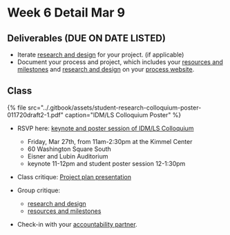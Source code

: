 # Week 6 Detail Mar 9

## Deliverables \(DUE ON DATE LISTED\)

* Iterate [research and design](../project_plan/) for your project. \(if applicable\)
* Document your process and project, which includes your [resources and milestones](../project_plan/) and [research and design](../project_plan/) on your [process website](../pre-work/website.md).

## Class

{% file src="../.gitbook/assets/student-research-colloquium-poster-011720draft2-1.pdf" caption="IDM/LS Colloquium Poster" %}

* RSVP here: [keynote and poster session of IDM/LS Colloquium](http://bit.ly/LSGlow)

  * Friday, Mar 27th, from 11am-2:30pm at the Kimmel Center
  * 60 Washington Square South
  * Eisner and Lubin Auditorium  
  * keynote 11-12pm and student poster session 12-1:30pm

 

* Class critique: [Project plan presentation](../critiques-demos-presentations-and-exhibition/project_plan_presentation.md)
* Group critique: 
  * [research and design](../project_plan/)
  * [resources and milestones](../project_plan/)
* Check-in with your [accountability partner](../assignments/accountability_partner.md).



